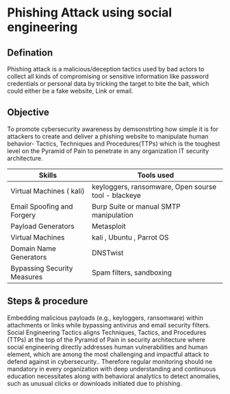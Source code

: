 # Phishing Attack using social engineering

## Defination
Phishing attack is a malicious/deception tactics used by bad actors to collect all kinds of compromising or sensitive information like password credentials or personal data by tricking the target to bite the bait, which could either be a fake website, Link or email.


## Objective
To promote cybersecurity awareness by demsonstrting how simple it is for attackers to create and deliver a phishing website to manipulate human behavior- Tactics, Techniques and Procedures(TTPs) which is the toughest level on the Pyramid of Pain to penetrate in any organization IT security architecture.

  
|    Skills                                           |          Tools used                        |
|-----------------------------------------------------|--------------------------------------------|
| Virtual Machines ( kali)                                    |  keyloggers, ransomware, Open sourse tool - blackeye                   |
| Email Spoofing and Forgery                          |  Burp Suite or manual SMTP manipulation    |
| Payload Generators                                  |  Metasploit                                |
| Virtual Machines                                    |  kali , Ubuntu , Parrot OS                 |
| Domain Name Generators                              |  DNSTwist                                  |
| Bypassing Security Measures                         |  Spam filters, sandboxing                  |

    
## Steps & procedure
Embedding malicious payloads (e.g., keyloggers, ransomware) within attachments or links while bypassing antivirus and email security filters.  
Social Engineering Tactics aligns Techniques, Tactics, and Procedures (TTPs) at the top of the Pyramid of Pain in security architecture where social engineering directly addresses human vulnerabilities and human element, which are among the most challenging and impactful attack to defend against in cybersecurity.. Therefore regular monitoring should ne mandatory in every organization with deep understanding and continuous education necessitates along with behavioral analytics to detect anomalies, such as unusual clicks or downloads initiated due to phishing.


